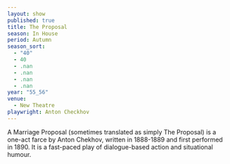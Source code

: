 ```yaml
---
layout: show
published: true
title: The Proposal
season: In House
period: Autumn
season_sort: 
  - "40"
  - 40
  - .nan
  - .nan
  - .nan
  - .nan
year: "55_56"
venue: 
  - New Theatre
playwright: Anton Checkhov
---
```


A Marriage Proposal (sometimes translated as simply The Proposal) is a one-act farce by Anton Chekhov, written in 1888-1889 and first performed in 1890. It is a fast-paced play of dialogue-based action and situational humour.